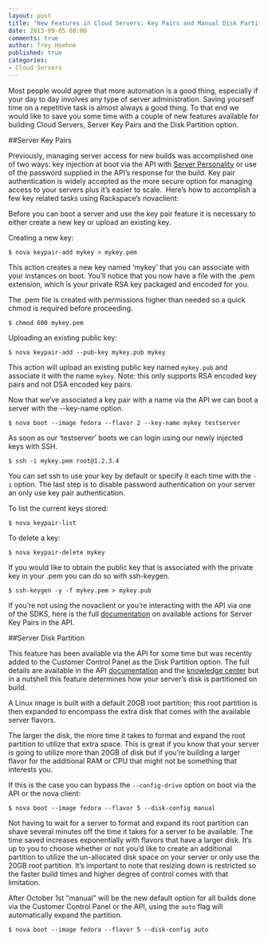 ```yaml
---
layout: post
title: "New Features in Cloud Servers: Key Pairs and Manual Disk Partitioning"
date: 2013-09-05 08:00
comments: true
author: Trey Hoehne
published: true
categories:
- Cloud Servers
---
```

Most people would agree that more automation is a good thing, especially
if your day to day involves any type of server administration. Saving
yourself time on a repetitive task is almost always a good thing. To
that end we would like to save you some time with a couple of new features
available for building Cloud Servers, Server Key Pairs and the Disk
Partition option. <!--More-->

##Server Key Pairs

Previously, managing server access for new builds was accomplished one
of two ways: key injection at boot via the API with [Server Personality][1]
or use of the password supplied in the API’s response for the build. Key
pair authentication is widely accepted as the more secure option for
managing access to your servers plus it’s easier to scale.  Here’s how
to accomplish a few key related tasks using Rackspace’s novaclient:

Before you can boot a server and use the key pair feature it is
necessary to either create a new key or upload an existing key.

Creating a new key:

`$ nova keypair-add mykey > mykey.pem`

This action creates a new key named ‘mykey’ that you can associate with
your instances on boot. You’ll notice that you now have a file with the
.pem extension, which is your private RSA key packaged and encoded for
you.

The .pem file is created with permissions higher than needed so a quick
chmod is required before proceeding.

`$ chmod 600 mykey.pem`

Uploading an existing public key:

`$ nova keypair-add --pub-key mykey.pub mykey`

This action will upload an existing public key named `mykey.pub` and
associate it with the name `mykey`. Note: this only supports RSA encoded
key pairs and not DSA encoded key pairs.

Now that we’ve associated a key pair with a name via the API we can boot
a server with the --key-name option.

`$ nova boot --image fedora --flavor 2 --key-name mykey testserver`

As soon as our ‘testserver’ boots we can login using our newly injected
keys with SSH.

`$ ssh -i mykey.pem root@1.2.3.4`

You can set ssh to use your key by default or specify it each time with
the `-i` option. The last step is to disable password authentication on
your server an only use key pair authentication.

To list the current keys stored:

`$ nova keypair-list`

To delete a key:

`$ nova keypair-delete mykey`

If you would like to obtain the public key that is associated with the
private key in your .pem you can do so with ssh-keygen.

`$ ssh-keygen -y -f mykey.pem > mykey.pub`

If you’re not using the novaclient or you’re interacting with the API
via one of the SDKS, here is the full [documentation][2] on available actions
for Server Key Pairs in the API.

##Server Disk Partition

This feature has been available via the API for some time but was
recently added to the Customer Control Panel as the Disk Partition
option. The full details are available in the API [documentation][3] and the
[knowledge center][4] but in a nutshell this feature determines how your
server’s disk is partitioned on build.

A Linux image is built with a default 20GB root partition; this root
partition is then expanded to encompass the extra disk that comes with
the available server flavors. 

The larger the disk, the more time it takes to format and expand the
root partition to utilize that extra space. This is great if you know
that your server is going to utilize more than 20GB of disk but if
you’re building a larger flavor for the additional RAM or CPU that might
not be something that interests you.

If this is the case you can bypass the `--config-drive` option on boot
via the API or the nova client:

`$ nova boot --image fedora --flavor 5 --disk-config manual`

Not having to wait for a server to format and expand its root partition
can shave several minutes off the time it takes for a server to be
available. The time saved increases exponentially with flavors that have
a larger disk. It’s up to you to choose whether or not you’d like to
create an additional partition to utilize the un-allocated disk space on
your server or only use the 20GB root partition. It’s important to note
that resizing down is restricted so the faster build times and higher
degree of control comes with that limitation.

After October 1st "manual" will be the new default option for all
builds done via the Customer Control Panel or the API, using the `auto`
flag will automatically expand the partition.

`$ nova boot --image fedora --flavor 5 --disk-config auto`

[1]: http://docs.rackspace.com/servers/api/v2/cs-devguide/content/Server_Personality-d1e2543.html
[2]: http://docs.rackspace.com/servers/api/v2/cs-devguide/content/ServersKeyPairs-d1e2545.html
[3]: http://docs.rackspace.com/servers/api/v2/cs-devguide/content/ch_extensions.html#diskconfig_attribute
[4]: http://www.rackspace.com/knowledge_center/article/understanding-and-using-automatic-and-manual-disk-partitioning-in-the-rackspace-cloud